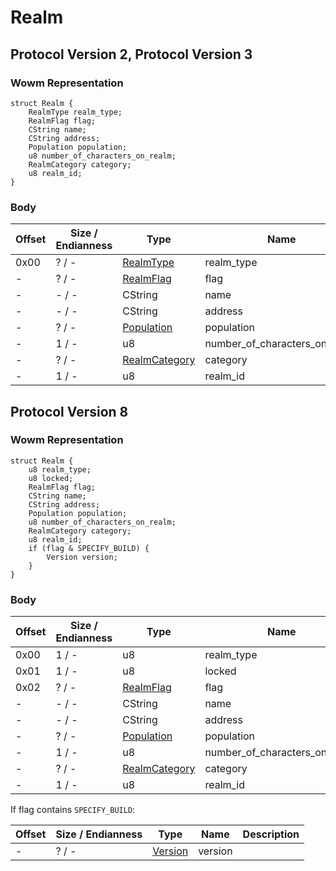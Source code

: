 # Realm
## Protocol Version 2, Protocol Version 3

### Wowm Representation
```rust,ignore
struct Realm {
    RealmType realm_type;
    RealmFlag flag;
    CString name;
    CString address;
    Population population;
    u8 number_of_characters_on_realm;
    RealmCategory category;
    u8 realm_id;
}
```
### Body
| Offset | Size / Endianness | Type | Name | Description |
| ------ | ----------------- | ---- | ---- | ----------- |
| 0x00 | ? / - | [RealmType](realmtype.md) | realm_type |  |
| - | ? / - | [RealmFlag](realmflag.md) | flag |  |
| - | - / - | CString | name |  |
| - | - / - | CString | address |  |
| - | ? / - | [Population](population.md) | population |  |
| - | 1 / - | u8 | number_of_characters_on_realm |  |
| - | ? / - | [RealmCategory](realmcategory.md) | category |  |
| - | 1 / - | u8 | realm_id |  |
## Protocol Version 8

### Wowm Representation
```rust,ignore
struct Realm {
    u8 realm_type;
    u8 locked;
    RealmFlag flag;
    CString name;
    CString address;
    Population population;
    u8 number_of_characters_on_realm;
    RealmCategory category;
    u8 realm_id;
    if (flag & SPECIFY_BUILD) {
        Version version;
    }
}
```
### Body
| Offset | Size / Endianness | Type | Name | Description |
| ------ | ----------------- | ---- | ---- | ----------- |
| 0x00 | 1 / - | u8 | realm_type |  |
| 0x01 | 1 / - | u8 | locked |  |
| 0x02 | ? / - | [RealmFlag](realmflag.md) | flag |  |
| - | - / - | CString | name |  |
| - | - / - | CString | address |  |
| - | ? / - | [Population](population.md) | population |  |
| - | 1 / - | u8 | number_of_characters_on_realm |  |
| - | ? / - | [RealmCategory](realmcategory.md) | category |  |
| - | 1 / - | u8 | realm_id |  |

If flag contains `SPECIFY_BUILD`:

| Offset | Size / Endianness | Type | Name | Description |
| ------ | ----------------- | ---- | ---- | ----------- |
| - | ? / - | [Version](version.md) | version |  |
